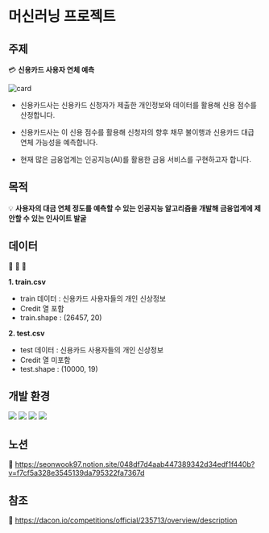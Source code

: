 # 머신러닝 프로젝트 

## 주제

:credit_card: **신용카드 사용자 연체 예측**

![card](https://user-images.githubusercontent.com/92377162/147651495-c46e131c-2db3-456e-a899-ace07f7de268.png)

* 신용카드사는 신용카드 신청자가 제출한 개인정보와 데이터를 활용해 신용 점수를 산정합니다.

* 신용카드사는 이 신용 점수를 활용해 신청자의 향후 채무 불이행과 신용카드 대급 연체 가능성을 예측합니다.

* 현재 많은 금융업계는 인공지능(AI)를 활용한 금융 서비스를 구현하고자 합니다.


## 목적

:bulb: **사용자의 대금 연체 정도를 예측할 수 있는 인공지능 알고리즘을 개발해 금융업계에 제안할 수 있는 인사이트 발굴**


## 데이터

:memo: :memo: :memo:

**1. train.csv**
   * train 데이터 : 신용카드 사용자들의 개인 신상정보 
   * Credit 열 포함 
   * train.shape : (26457, 20)


**2. test.csv**
   * test 데이터 : 신용카드 사용자들의 개인 신상정보 
   * Credit 열 미포함
   * test.shape : (10000, 19)
   
   
## 개발 환경

<div align=left> 
   <img src="https://img.shields.io/badge/python-3776AB?style=for-the-badge&logo=python&logoColor=white"> 
   <img src="https://img.shields.io/badge/jupyter-F37626?style=for-the-badge&logo=jupyter&logoColor=white">
   <img src="https://img.shields.io/badge/google colab-F9AB00?style=for-the-badge&logo=google colab&logoColor=white"> 
   <img src="https://img.shields.io/badge/scikit learn-F7931E?style=for-the-badge&logo=scikit learn&logoColor=white"> 
   <br>
</div> 


## 노션

:link: <https://seonwook97.notion.site/048df7d4aab447389342d34edf1f440b?v=f7cf5a328e3545139da795322fa7367d>


## 참조

:link: <https://dacon.io/competitions/official/235713/overview/description>





